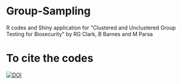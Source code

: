 # Group-Sampling
R codes and Shiny application for "Clustered and Unclustered Group Testing for Biosecurity" by RG Clark, B Barnes and M Parsa
# To cite the codes


[![DOI](https://zenodo.org/badge/416548185.svg)](https://zenodo.org/badge/latestdoi/416548185)

